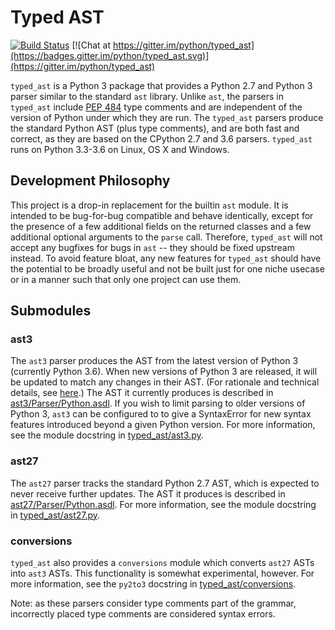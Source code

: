 # Typed AST

[![Build Status](https://travis-ci.org/python/typed_ast.svg?branch=master)](https://travis-ci.org/python/typed_ast)
[![Chat at https://gitter.im/python/typed_ast](https://badges.gitter.im/python/typed_ast.svg)](https://gitter.im/python/typed_ast)

`typed_ast` is a Python 3 package that provides a Python 2.7 and Python 3
parser similar to the standard `ast` library.  Unlike `ast`, the parsers in
`typed_ast` include [PEP 484](https://www.python.org/dev/peps/pep-0484/) type
comments and are independent of the version of Python under which they are run.
The `typed_ast` parsers produce the standard Python AST (plus type comments),
and are both fast and correct, as they are based on the CPython 2.7 and 3.6
parsers.  `typed_ast` runs on Python 3.3-3.6 on Linux, OS X and Windows.

## Development Philosophy

This project is a drop-in replacement for the builtin `ast` module.  It is
intended to be bug-for-bug compatible and behave identically, except for the
presence of a few additional fields on the returned classes and a few
additional optional arguments to the `parse` call.  Therefore, `typed_ast` will
not accept any bugfixes for bugs in `ast` -- they should be fixed upstream
instead.  To avoid feature bloat, any new features for `typed_ast` should have
the potential to be broadly useful and not be built just for one niche usecase
or in a manner such that only one project can use them.

## Submodules
### ast3
The `ast3` parser produces the AST from the latest version of Python 3
(currently Python 3.6).  When new versions of Python 3 are released, it will be
updated to match any changes in their AST.  (For rationale and technical
details, see [here](update_process.md).)  The AST it currently produces is described in
[ast3/Parser/Python.asdl](ast3/Parser/Python.asdl).  If you wish to limit
parsing to older versions of Python 3, `ast3` can be configured to to give a
SyntaxError for new syntax features introduced beyond a given Python version.
For more information, see the module docstring in
[typed\_ast/ast3.py](typed_ast/ast3.py).

### ast27
The `ast27` parser tracks the standard Python 2.7 AST, which is expected to
never receive further updates. The AST it produces is described in
[ast27/Parser/Python.asdl](ast27/Parser/Python.asdl).  For more information,
see the module docstring in [typed\_ast/ast27.py](typed_ast/ast27.py).

### conversions
`typed_ast` also provides a `conversions` module which converts `ast27` ASTs
into `ast3` ASTs.  This functionality is somewhat experimental, however.  For
more information, see the `py2to3` docstring in
[typed\_ast/conversions](typed_ast/conversions.py).


Note: as these parsers consider type comments part of the grammar, incorrectly
placed type comments are considered syntax errors.
